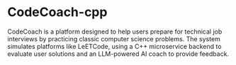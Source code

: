 # CodeCoach-cpp
CodeCoach is a platform designed to help users prepare for technical job interviews by practicing classic computer science problems. The system simulates platforms like LeETCode, using a C++ microservice backend to evaluate user solutions and an LLM-powered AI coach to provide feedback.
